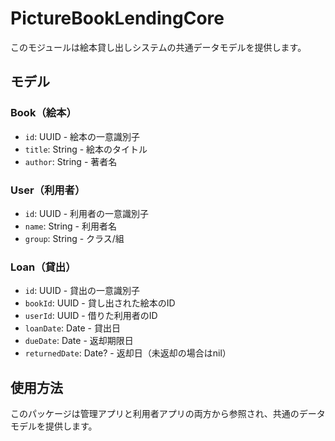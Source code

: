 # PictureBookLendingCore

このモジュールは絵本貸し出しシステムの共通データモデルを提供します。

## モデル

### Book（絵本）
- `id`: UUID - 絵本の一意識別子
- `title`: String - 絵本のタイトル
- `author`: String - 著者名

### User（利用者）
- `id`: UUID - 利用者の一意識別子
- `name`: String - 利用者名
- `group`: String - クラス/組

### Loan（貸出）
- `id`: UUID - 貸出の一意識別子
- `bookId`: UUID - 貸し出された絵本のID
- `userId`: UUID - 借りた利用者のID
- `loanDate`: Date - 貸出日
- `dueDate`: Date - 返却期限日
- `returnedDate`: Date? - 返却日（未返却の場合はnil）

## 使用方法

このパッケージは管理アプリと利用者アプリの両方から参照され、共通のデータモデルを提供します。
